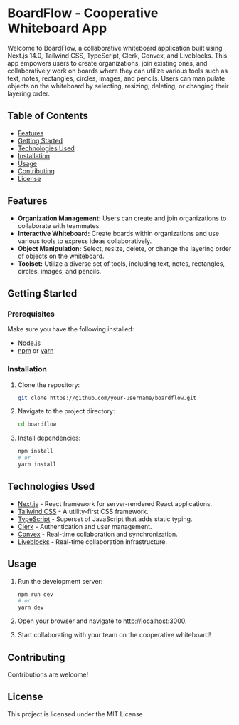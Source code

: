 # BoardFlow - Cooperative Whiteboard App

Welcome to BoardFlow, a collaborative whiteboard application built using Next.js 14.0, Tailwind CSS, TypeScript, Clerk, Convex, and Liveblocks. This app empowers users to create organizations, join existing ones, and collaboratively work on boards where they can utilize various tools such as text, notes, rectangles, circles, images, and pencils. Users can manipulate objects on the whiteboard by selecting, resizing, deleting, or changing their layering order.

## Table of Contents

- [Features](#features)
- [Getting Started](#getting-started)
- [Technologies Used](#technologies-used)
- [Installation](#installation)
- [Usage](#usage)
- [Contributing](#contributing)
- [License](#license)

## Features

- **Organization Management:** Users can create and join organizations to collaborate with teammates.
- **Interactive Whiteboard:** Create boards within organizations and use various tools to express ideas collaboratively.
- **Object Manipulation:** Select, resize, delete, or change the layering order of objects on the whiteboard.
- **Toolset:** Utilize a diverse set of tools, including text, notes, rectangles, circles, images, and pencils.

## Getting Started

### Prerequisites

Make sure you have the following installed:

- [Node.js](https://nodejs.org/)
- [npm](https://www.npmjs.com/) or [yarn](https://yarnpkg.com/)

### Installation

1. Clone the repository:

   ```bash
   git clone https://github.com/your-username/boardflow.git
   ```

2. Navigate to the project directory:

   ```bash
   cd boardflow
   ```

3. Install dependencies:

   ```bash
   npm install
   # or
   yarn install
   ```

## Technologies Used

- [Next.js](https://nextjs.org/) - React framework for server-rendered React applications.
- [Tailwind CSS](https://tailwindcss.com/) - A utility-first CSS framework.
- [TypeScript](https://www.typescriptlang.org/) - Superset of JavaScript that adds static typing.
- [Clerk](https://clerk.dev/) - Authentication and user management.
- [Convex](https://convex.dev/) - Real-time collaboration and synchronization.
- [Liveblocks](https://liveblocks.io/) - Real-time collaboration infrastructure.

## Usage

1. Run the development server:

   ```bash
   npm run dev
   # or
   yarn dev
   ```

2. Open your browser and navigate to [http://localhost:3000](http://localhost:3000).

3. Start collaborating with your team on the cooperative whiteboard!

## Contributing

Contributions are welcome!

## License

This project is licensed under the MIT License
